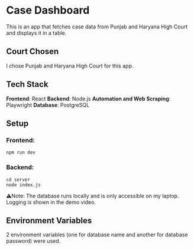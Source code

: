 # **Case Dashboard**

This is an app that fetches case data from Punjab and Haryana High Court and displays it in a table.

## Court Chosen

I chose Punjab and Haryana High Court for this app.

## Tech Stack

**Frontend**: React
**Backend**: Node.js
**Automation and Web Scraping**: Playwright
**Database**: PostgreSQL

## Setup

### Frontend:

```
npm run dev
```

### Backend:

```
cd server
node index.js
```

⚠️Note: The database runs locally and is only accessible on my laptop. Logging is shown in the demo video.

## Environment Variables

2 environment variables (one for database name and another for database password) were used.
